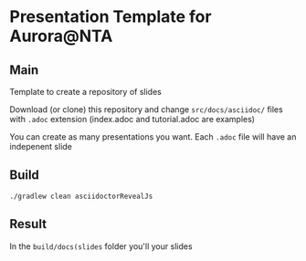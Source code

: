 # Presentation Template for Aurora@NTA

## Main

Template to create a repository of slides

Download (or clone) this repository and change `src/docs/asciidoc/` files with `.adoc`
extension (index.adoc and tutorial.adoc are examples)

You can create as many presentations you want. Each `.adoc` file will have an indepenent
slide

## Build

`./gradlew clean asciidoctorRevealJs`

## Result

In the `build/docs(slides` folder you'll your slides


